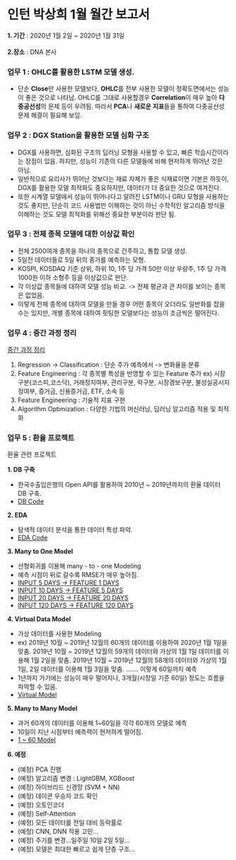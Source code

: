 # 인턴 박상희 1월 월간 보고서

**1. 기간** : 2020년 1월 2일 ~ 2020년 1월 31일
<br><br>
**2.장소** : DNA 본사 

### 업무 1 : OHLC를 활용한 LSTM 모델 생성.
 - 단순 **Close**만 사용한 모델보다, **OHLC**를 전부 사용한 모델이 정확도면에서는 성능이 좋은 것으로 나타남. OHLC를 그대로 사용할경우 **Correlation**이 매우 높아 **다중공선성**의 문제 등이 우려됨. 따라서 **PCA**나 **새로운 지표**들을 통하여 다중공선성 문제 해결이 필요해 보임.

### 업무 2 : DGX Station을 활용한 모델 심화 구조
 - DGX를 사용하면, 심화된 구조의 딥러닝 모형을 사용할 수 있고, 빠른 학습시간이라는 장점이 있음. 하지만, 성능이 기존의 다른 모델들에 비해 현저하게 뛰어난 것은 아님.
 - 일반적으로 요리사가 뛰어난 것보다는 재료 자체가 좋은 식재료이면 기본은 하듯이, DGX를 활용한 모델 최적화도 중요하지만, 데이터가 더 중요한 것으로 여겨진다.
 - 또한 시계열 모델에서 성능이 뛰어나다고 알려진 LSTM이나 GRU 모형을 사용하는 것도 좋지만, 단순히 코드 사용법만 이해하는 것이 아닌 수학적인 알고리즘 방식을 이해하는 것도 모델 최적화를 위해선 중요한 부분이라 판단 됨.

### 업무 3 : 전체 종목 모델에 대한 이상값 확인
 - 전체 2500여개 종목을 하나의 종목으로 간주하고, 통합 모델 생성.
 - 5일전 데이터들로 5일 뒤의 종가를 예측하는 모형.
 - KOSPI, KOSDAQ 기준 상위, 하위 10, 1주 당 가격 50만 이상 우량주, 1주 당 가격 1000원 이하 소형주 등을 이상값으로 판단.
 - 각 이상값 종목들에 대하여 모델 성능 비교. -> 전체 평균과 큰 차이를 보이는 종목은 없었음.
 - 이렇게 전체 종목에 대하여 모델을 만들 경우 어떤 종목이 오더라도 일반화를 잡을 수는 있지만, 개별 종목에 대하여 핏팅한 모델보다는 성능이 조금씩은 떨어진다.

### 업무 4 : 중간 과정 정리
[중간 과정 정리](https://github.com/ajskdlf64/Project-Stock-Market-Price/blob/master/11.%20Model%20Build.ipynb)
 1. Regression -> Classification : 단순 주가 예측에서 -> 변화율을 분류
 2. Feature Engineering : 각 종목별 특성을 반영할 수 있는 Feature 추가 ex) 시장구분(코스피,코스닥), 거래정지여부, 관리구분, 락구분, 시장경보구분, 불성실공시지정여부, 증거금, 신용증거금, ETF, 소속 등
 3. Feature Engineering : 기술적 지표 구현
 4. Algorithm Optimization : 다양한 기법의 머신러닝, 딥러닝 알고리즘 적용 및 최적화

### 업무 5 : 환율 프로젝트

환율 관련 프로젝트

**1. DB 구축**

- 한국수출입은행의 Open API를 활용하여 2010년 ~ 2019년까지의 환율 데이터 DB 구축.
- [DB Code](https://github.com/ajskdlf64/Project-Exchange-Rate/blob/master/Jupyter%20Notebook/01.%20Exchange%20Rate%20(exchange%20bank%20open%20api).ipynb)



**2. EDA**

- 탐색적 데이터 분석을 통한 데이터 특성 파악.
- [EDA Code](https://github.com/ajskdlf64/Project-Exchange-Rate/blob/master/Jupyter%20Notebook/02.%20EDA.ipynb)



**3. Many to One Model**

 - 선형회귀를 이용해 many - to - one Modeling
 - 예측 시점이 뒤로 갈수록 RMSE가 매우 높아짐.
 - [INPUT 5 DAYS -> FEATURE 1 DAYS](https://github.com/ajskdlf64/Project-Exchange-Rate/blob/master/Jupyter%20Notebook/03.%20Model%201%20%20(USD%2C%20Regression%2C%20%20Linear%20Regression%2C%20Sklearn%2C%205_1).ipynb)
 - [INPUT 10 DAYS -> FEATURE 5 DAYS](https://github.com/ajskdlf64/Project-Exchange-Rate/blob/master/Jupyter%20Notebook/04.%20Model%202%20%20(USD%2C%20Regression%2C%20%20Linear%20Regression%2C%20Sklearn%2C%2010_5).ipynb)
 - [INPUT 20 DAYS -> FEATURE 20 DAYS](https://github.com/ajskdlf64/Project-Exchange-Rate/blob/master/Jupyter%20Notebook/08.%20Model%206%20%20(USD%2C%20Regression%2C%20%20Linear%20Regression%2C%20Sklearn%2C%2020_20).ipynb)
 - [INPUT 120 DAYS -> FEATURE 120 DAYS](https://github.com/ajskdlf64/Project-Exchange-Rate/blob/master/Jupyter%20Notebook/07.%20Model%205%20%20(USD%2C%20Regression%2C%20%20Linear%20Regression%2C%20Sklearn%2C%20120_120).ipynb)



**4. Virtual Data Model**

 - 가상 데이터를 사용한 Modeling
 - ex) 2019년 10월 ~ 2019년 12월의 60개의 데이터를 이용하여 2020년 1월 1일을 맞춤.
       2019년 10월 ~ 2019년 12월의 59개의 데이터와 가상의 1월 1일 데이터를 이용해 1월 2일을 맞춤.
       2019년 10월 ~ 2019년 12월의 58개의 데이터와 가상의 1월 1일, 2일 데이터를 이용해 1월 3일을 맞춤.
       .......
       이렇게 60일까지 예측
 - 1년까지 가기에는 성능이 매우 떨어지나, 3개월(시장일 기준 60일) 정도는 흐름을 파악할 수 있음.
 - [Virtual Model](https://github.com/ajskdlf64/Project-Exchange-Rate/blob/master/Jupyter%20Notebook/19.%20Model%2017%20%20(USD%2C%20Regression%2C%20LightGBM%2C%20Sklearn%2C%2060_1_60%2C%20Virtual%2C%20Test%3D2019_2020).ipynb)



**5. Many to Many Model**

 - 과거 60개의 데이터를 이용해 1~60일을 각각 60개의 모델로 예측
 - 10일이 지난 시점부터 예측력이 현저하게 떨어짐.
 - [1 ~ 60 Model](https://github.com/ajskdlf64/Project-Exchange-Rate/blob/master/Jupyter%20Notebook/23.%20Final%20Regression%20Model%20(sklearn%20Linear%20Regression%2C%202019).ipynb)



**6. 예정**

 - (예정) PCA 진행
 - (예정) 알고리즘 변경 : LightGBM, XGBoost
 - (예정) 하이브리드 신경망 (SVM + NN)
 - (예정) 데이콘 우승자 코드 확인
 - (예정) 오토인코더
 - (예정) Self-Attention
 - (예정) 모든 데이터를 전일 대비 등락률로
 - (예정) CNN, DNN 적용 고민...
 - (예정) 주기를 변경...일주일 10일 2일 5일...
 - (예정) 모델은 최대한 빠르고 쉽게 단층 구조...

